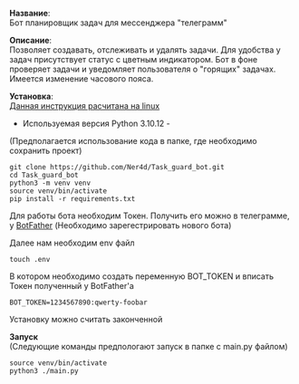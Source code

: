 <b>Название</b>:  
 Бот планировщик задач для мессенджера "телеграмм"

<b>Описание</b>:  
  Позволяет создавать, отслеживать и удалять задачи. Для удобства у задач присутствует статус с цветным индикатором. Бот в фоне проверяет задачи и уведомляет пользователя о "горящих" задачах.
Имеется изменение часового пояса.

<b>Установка</b>:  
<u>Данная инструкция расчитана на linux</u>
 - Используемая версия Python 3.10.12 -

(Предполагается использование кода в папке, где необходимо сохранить проект)
```
git clone https://github.com/Ner4d/Task_guard_bot.git
cd Task_guard_bot
python3 -m venv venv
source venv/bin/activate
pip install -r requirements.txt
```
Для работы бота необходим Токен. Получить его можно в телеграмме, у <a href="https://t.me/BotFather'a">BotFather</a> (Необходимо зарегестрировать нового бота)

Далее нам необходим env файл
```
touch .env
```
В котором необходимо создать переменную BOT_TOKEN и вписать Токен полученный у BotFather'a
```
BOT_TOKEN=1234567890:qwerty-foobar
```
Установку можно считать законченной 

<b>Запуск</b>  
(Следующие команды предпологают запуск в папке с main.py файлом)
```
source venv/bin/activate
python3 ./main.py
```
